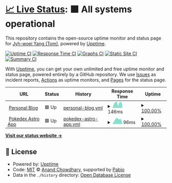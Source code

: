 # [📈 Live Status](https://tomz12321.github.io/upptime): <!--live status--> **🟩 All systems operational**

This repository contains the open-source uptime monitor and status page for [Jyh-woei Yang (Tom)](https://www.linkedin.com/in/web-developer-jyhwoei-tom-yang), powered by [Upptime](https://github.com/upptime/upptime).

[![Uptime CI](https://github.com/tomz12321/upptime/workflows/Uptime%20CI/badge.svg)](https://github.com/tomz12321/upptime/actions?query=workflow%3A%22Uptime+CI%22)
[![Response Time CI](https://github.com/tomz12321/upptime/workflows/Response%20Time%20CI/badge.svg)](https://github.com/tomz12321/upptime/actions?query=workflow%3A%22Response+Time+CI%22)
[![Graphs CI](https://github.com/tomz12321/upptime/workflows/Graphs%20CI/badge.svg)](https://github.com/tomz12321/upptime/actions?query=workflow%3A%22Graphs+CI%22)
[![Static Site CI](https://github.com/tomz12321/upptime/workflows/Static%20Site%20CI/badge.svg)](https://github.com/tomz12321/upptime/actions?query=workflow%3A%22Static+Site+CI%22)
[![Summary CI](https://github.com/tomz12321/upptime/workflows/Summary%20CI/badge.svg)](https://github.com/tomz12321/upptime/actions?query=workflow%3A%22Summary+CI%22)

With [Upptime](https://upptime.js.org), you can get your own unlimited and free uptime monitor and status page, powered entirely by a GitHub repository. We use [Issues](https://github.com/tomz12321/upptime/issues) as incident reports, [Actions](https://github.com/tomz12321/upptime/actions) as uptime monitors, and [Pages](https://tomz12321.github.io/upptime) for the status page.

<!--start: status pages-->
<!-- This summary is generated by Upptime (https://github.com/upptime/upptime) -->
<!-- Do not edit this manually, your changes will be overwritten -->
<!-- prettier-ignore -->
| URL | Status | History | Response Time | Uptime |
| --- | ------ | ------- | ------------- | ------ |
| <img alt="" src="https://icons.duckduckgo.com/ip3/tomz12321-tailwind-astro-blog.dev.ico" height="13"> [Personal Blog](https://tomz12321-tailwind-astro-blog.dev) | 🟩 Up | [personal-blog.yml](https://github.com/tomz12321/upptime/commits/HEAD/history/personal-blog.yml) | <details><summary><img alt="Response time graph" src="./graphs/personal-blog/response-time-week.png" height="20"> 146ms</summary><br><a href="https://tomz12321.github.io/upptime/history/personal-blog"><img alt="Response time 156" src="https://img.shields.io/endpoint?url=https%3A%2F%2Fraw.githubusercontent.com%2Ftomz12321%2Fupptime%2FHEAD%2Fapi%2Fpersonal-blog%2Fresponse-time.json"></a><br><a href="https://tomz12321.github.io/upptime/history/personal-blog"><img alt="24-hour response time 219" src="https://img.shields.io/endpoint?url=https%3A%2F%2Fraw.githubusercontent.com%2Ftomz12321%2Fupptime%2FHEAD%2Fapi%2Fpersonal-blog%2Fresponse-time-day.json"></a><br><a href="https://tomz12321.github.io/upptime/history/personal-blog"><img alt="7-day response time 146" src="https://img.shields.io/endpoint?url=https%3A%2F%2Fraw.githubusercontent.com%2Ftomz12321%2Fupptime%2FHEAD%2Fapi%2Fpersonal-blog%2Fresponse-time-week.json"></a><br><a href="https://tomz12321.github.io/upptime/history/personal-blog"><img alt="30-day response time 148" src="https://img.shields.io/endpoint?url=https%3A%2F%2Fraw.githubusercontent.com%2Ftomz12321%2Fupptime%2FHEAD%2Fapi%2Fpersonal-blog%2Fresponse-time-month.json"></a><br><a href="https://tomz12321.github.io/upptime/history/personal-blog"><img alt="1-year response time 156" src="https://img.shields.io/endpoint?url=https%3A%2F%2Fraw.githubusercontent.com%2Ftomz12321%2Fupptime%2FHEAD%2Fapi%2Fpersonal-blog%2Fresponse-time-year.json"></a></details> | <details><summary><a href="https://tomz12321.github.io/upptime/history/personal-blog">100.00%</a></summary><a href="https://tomz12321.github.io/upptime/history/personal-blog"><img alt="All-time uptime 99.98%" src="https://img.shields.io/endpoint?url=https%3A%2F%2Fraw.githubusercontent.com%2Ftomz12321%2Fupptime%2FHEAD%2Fapi%2Fpersonal-blog%2Fuptime.json"></a><br><a href="https://tomz12321.github.io/upptime/history/personal-blog"><img alt="24-hour uptime 100.00%" src="https://img.shields.io/endpoint?url=https%3A%2F%2Fraw.githubusercontent.com%2Ftomz12321%2Fupptime%2FHEAD%2Fapi%2Fpersonal-blog%2Fuptime-day.json"></a><br><a href="https://tomz12321.github.io/upptime/history/personal-blog"><img alt="7-day uptime 100.00%" src="https://img.shields.io/endpoint?url=https%3A%2F%2Fraw.githubusercontent.com%2Ftomz12321%2Fupptime%2FHEAD%2Fapi%2Fpersonal-blog%2Fuptime-week.json"></a><br><a href="https://tomz12321.github.io/upptime/history/personal-blog"><img alt="30-day uptime 99.95%" src="https://img.shields.io/endpoint?url=https%3A%2F%2Fraw.githubusercontent.com%2Ftomz12321%2Fupptime%2FHEAD%2Fapi%2Fpersonal-blog%2Fuptime-month.json"></a><br><a href="https://tomz12321.github.io/upptime/history/personal-blog"><img alt="1-year uptime 99.98%" src="https://img.shields.io/endpoint?url=https%3A%2F%2Fraw.githubusercontent.com%2Ftomz12321%2Fupptime%2FHEAD%2Fapi%2Fpersonal-blog%2Fuptime-year.json"></a></details>
| <img alt="" src="https://icons.duckduckgo.com/ip3/cosmic-lebkuchen-f5940e.netlify.app.ico" height="13"> [Pokedex Astro App](https://cosmic-lebkuchen-f5940e.netlify.app) | 🟩 Up | [pokedex-astro-app.yml](https://github.com/tomz12321/upptime/commits/HEAD/history/pokedex-astro-app.yml) | <details><summary><img alt="Response time graph" src="./graphs/pokedex-astro-app/response-time-week.png" height="20"> 96ms</summary><br><a href="https://tomz12321.github.io/upptime/history/pokedex-astro-app"><img alt="Response time 102" src="https://img.shields.io/endpoint?url=https%3A%2F%2Fraw.githubusercontent.com%2Ftomz12321%2Fupptime%2FHEAD%2Fapi%2Fpokedex-astro-app%2Fresponse-time.json"></a><br><a href="https://tomz12321.github.io/upptime/history/pokedex-astro-app"><img alt="24-hour response time 23" src="https://img.shields.io/endpoint?url=https%3A%2F%2Fraw.githubusercontent.com%2Ftomz12321%2Fupptime%2FHEAD%2Fapi%2Fpokedex-astro-app%2Fresponse-time-day.json"></a><br><a href="https://tomz12321.github.io/upptime/history/pokedex-astro-app"><img alt="7-day response time 96" src="https://img.shields.io/endpoint?url=https%3A%2F%2Fraw.githubusercontent.com%2Ftomz12321%2Fupptime%2FHEAD%2Fapi%2Fpokedex-astro-app%2Fresponse-time-week.json"></a><br><a href="https://tomz12321.github.io/upptime/history/pokedex-astro-app"><img alt="30-day response time 97" src="https://img.shields.io/endpoint?url=https%3A%2F%2Fraw.githubusercontent.com%2Ftomz12321%2Fupptime%2FHEAD%2Fapi%2Fpokedex-astro-app%2Fresponse-time-month.json"></a><br><a href="https://tomz12321.github.io/upptime/history/pokedex-astro-app"><img alt="1-year response time 102" src="https://img.shields.io/endpoint?url=https%3A%2F%2Fraw.githubusercontent.com%2Ftomz12321%2Fupptime%2FHEAD%2Fapi%2Fpokedex-astro-app%2Fresponse-time-year.json"></a></details> | <details><summary><a href="https://tomz12321.github.io/upptime/history/pokedex-astro-app">100.00%</a></summary><a href="https://tomz12321.github.io/upptime/history/pokedex-astro-app"><img alt="All-time uptime 100.00%" src="https://img.shields.io/endpoint?url=https%3A%2F%2Fraw.githubusercontent.com%2Ftomz12321%2Fupptime%2FHEAD%2Fapi%2Fpokedex-astro-app%2Fuptime.json"></a><br><a href="https://tomz12321.github.io/upptime/history/pokedex-astro-app"><img alt="24-hour uptime 100.00%" src="https://img.shields.io/endpoint?url=https%3A%2F%2Fraw.githubusercontent.com%2Ftomz12321%2Fupptime%2FHEAD%2Fapi%2Fpokedex-astro-app%2Fuptime-day.json"></a><br><a href="https://tomz12321.github.io/upptime/history/pokedex-astro-app"><img alt="7-day uptime 100.00%" src="https://img.shields.io/endpoint?url=https%3A%2F%2Fraw.githubusercontent.com%2Ftomz12321%2Fupptime%2FHEAD%2Fapi%2Fpokedex-astro-app%2Fuptime-week.json"></a><br><a href="https://tomz12321.github.io/upptime/history/pokedex-astro-app"><img alt="30-day uptime 100.00%" src="https://img.shields.io/endpoint?url=https%3A%2F%2Fraw.githubusercontent.com%2Ftomz12321%2Fupptime%2FHEAD%2Fapi%2Fpokedex-astro-app%2Fuptime-month.json"></a><br><a href="https://tomz12321.github.io/upptime/history/pokedex-astro-app"><img alt="1-year uptime 100.00%" src="https://img.shields.io/endpoint?url=https%3A%2F%2Fraw.githubusercontent.com%2Ftomz12321%2Fupptime%2FHEAD%2Fapi%2Fpokedex-astro-app%2Fuptime-year.json"></a></details>

<!--end: status pages-->

[**Visit our status website →**](https://tomz12321.github.io/upptime)

## 📄 License

- Powered by: [Upptime](https://github.com/upptime/upptime)
- Code: [MIT](./LICENSE) © [Anand Chowdhary](https://anandchowdhary.com), supported by [Pabio](https://pabio.com)
- Data in the `./history` directory: [Open Database License](https://opendatacommons.org/licenses/odbl/1-0/)
